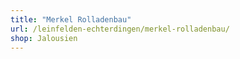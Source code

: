 ```yaml
---
title: "Merkel Rolladenbau"
url: /leinfelden-echterdingen/merkel-rolladenbau/
shop: Jalousien
---
```

